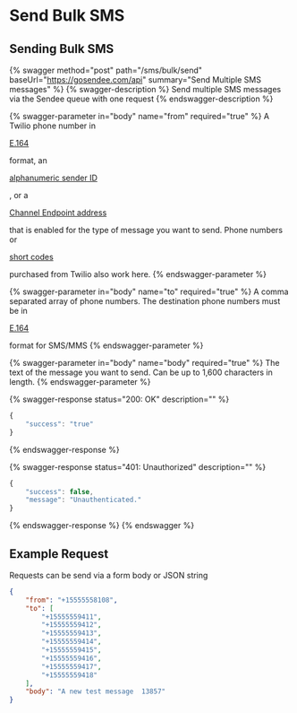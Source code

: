 # Send Bulk SMS

## Sending Bulk SMS

{% swagger method="post" path="/sms/bulk/send" baseUrl="https://gosendee.com/api" summary="Send Multiple SMS messages" %}
{% swagger-description %}
Send multiple SMS messages via the Sendee queue with one request
{% endswagger-description %}

{% swagger-parameter in="body" name="from" required="true" %}
A Twilio phone number in 

[E.164](https://www.twilio.com/docs/glossary/what-e164)

 format, an 

[alphanumeric sender ID](https://www.twilio.com/docs/sms/send-messages#use-an-alphanumeric-sender-id)

, or a 

[Channel Endpoint address](https://www.twilio.com/docs/sms/channels#channel-addresses)

 that is enabled for the type of message you want to send. Phone numbers or 

[short codes](https://www.twilio.com/docs/sms/api/short-code)

 purchased from Twilio also work here.
{% endswagger-parameter %}

{% swagger-parameter in="body" name="to" required="true" %}
A comma separated array of phone numbers. The destination phone numbers must be in 

[E.164](https://www.twilio.com/docs/glossary/what-e164)

 format for SMS/MMS
{% endswagger-parameter %}

{% swagger-parameter in="body" name="body" required="true" %}
The text of the message you want to send. Can be up to 1,600 characters in length.
{% endswagger-parameter %}

{% swagger-response status="200: OK" description="" %}
```javascript
{
    "success": "true"
}
```
{% endswagger-response %}

{% swagger-response status="401: Unauthorized" description="" %}
```javascript
{
    "success": false,
    "message": "Unauthenticated."
}
```
{% endswagger-response %}
{% endswagger %}

## Example Request

Requests can be send via a form body or JSON string

```json
{
    "from": "+15555558108",
    "to": [
        "+15555559411", 
        "+15555559412", 
        "+15555559413", 
        "+15555559414", 
        "+15555559415", 
        "+15555559416", 
        "+15555559417", 
        "+15555559418"
    ],
    "body": "A new test message  13857"
}
```
